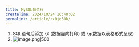 ```yaml
---
title: MySQL命令行
createTime: 2024/10/24 16:40:02
permalink: /article/rx0jo30k/
---
```

1. SQL语句后添加 `\G` (数据竖向打印) 或 `\g`(数据以表格形式呈现)
2. ![image.png|500](https://raw.gitmirror.com/jiuxi521/typora/master/202407162056061.png)
